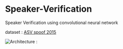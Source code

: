 # Speaker-Verification
Speaker Verification using convolutional neural network

dataset : [ASV spoof 2015](https://drive.google.com/open?id=10iM40Z2WVLTBZ_QxSYpmdCiHNR7-K6oz)

![Architecture : ](/Speraker-Verification/image/architecture.png)
